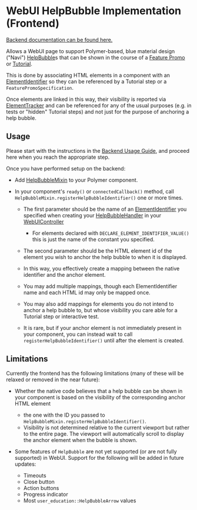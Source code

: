 # WebUI HelpBubble Implementation (Frontend)

[Backend documentation can be found here.](/components/user_education/webui/README.md)

Allows a WebUI page to support Polymer-based, blue material design ("Navi")
[HelpBubble](/components/user_education/common/help_bubble.h)s that can be shown in the course of a
[Feature Promo](/components/user_education/common/feature_promo_controller.h) or
[Tutorial](/components/user_education/common/tutorial.h).

This is done by associating HTML elements in a component with an
[ElementIdentifier](/ui/base/interaction/element_identifier.h) so they can be
referenced by a Tutorial step or a `FeaturePromoSpecification`.

Once elements are linked in this way, their visibility is reported via
[ElementTracker](/ui/base/interaction/element_tracker.h) and can be referenced
for any of the usual purposes (e.g. in tests or "hidden" Tutorial steps) and
not just for the purpose of anchoring a help bubble.

## Usage

Please start with the instructions in the
[Backend Usage Guide](/components/user_education/webui/README.md#usage), and
proceed here when you reach the appropriate step.

Once you have performed setup on the backend:

 * Add [HelpBubbleMixin](./help_bubble_mixin.ts) to your Polymer component.

 * In your component's `ready()` or `connectedCallback()` method, call
   `HelpBubbleMixin.registerHelpBubbleIdentifier()` one or more times.
 
   * The first parameter should be the name of an
     [ElementIdentifier](/ui/base/interaction/element_identifier.h) you
     specified when creating your
     [HelpBubbleHandler](/components/user_education/webui/help_bubble_handler.h)
     in your
     [WebUIController](/content/public/browser/web_ui_controller.h)

     * For elements declared with `DECLARE_ELEMENT_IDENTIFIER_VALUE()` this is
       just the name of the constant you specified.

   * The second parameter should be the HTML element id of the element you wish
     to anchor the help bubble to when it is displayed.

   * In this way, you effectively create a mapping between the native identifier
     and the anchor element.

   * You may add multiple mappings, though each ElementIdentifier name and each
     HTML id may only be mapped once.

   * You may also add mappings for elements you do not intend to anchor a help
     bubble to, but whose visibility you care able for a Tutorial step or
     interactive test.

   * It is rare, but if your anchor element is not immediately present in your
     component, you can instead wait to call `registerHelpBubbleIdentifier()`
     until after the element is created.

## Limitations

Currently the frontend has the following limitations (many of these will be
relaxed or removed in the near future):

 * Whether the native code believes that a help bubble can be shown in your
   component is based on the visibility of the corresponding anchor HTML element
   - the one with the ID you passed to
   `HelpBubbleMixin.registerHelpBubbleIdentifier()`.

   * Visibility is not determined relative to the current viewport but rather to
     the entire page. The viewport will automatically scroll to display the
     anchor element when the bubble is shown.

 * Some features of `HelpBubble` are not yet supported (or are not fully
   supported) in WebUI. Support for the following will be added in future
   updates:
   * Timeouts
   * Close button
   * Action buttons
   * Progress indicator
   * Most `user_education::HelpBubbleArrow` values
